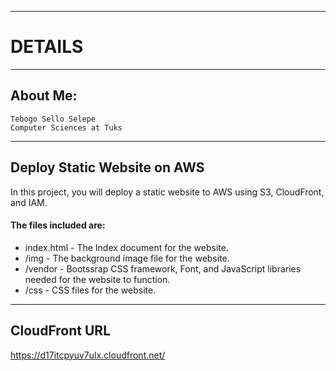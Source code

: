 ________________________________________________________________________________________
#                          DETAILS
________________________________________________________________________________________

##  About Me: 
    Tebogo Sello Selepe
    Computer Sciences at Tuks
________________________________________________________________________________________
##              Deploy Static Website on AWS

In this project, you will deploy a static website to AWS using S3, CloudFront, and IAM.

#### The files included are: 

- index.html - The Index document for the website.
- /img - The background image file for the website.
- /vendor - Bootssrap CSS framework, Font, and JavaScript libraries needed for the website to function.
- /css - CSS files for the website.
________________________________________________________________________________________
##                CloudFront URL 
https://d17itcpyuv7ulx.cloudfront.net/
